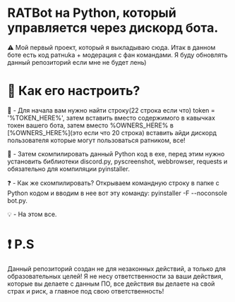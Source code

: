 # RATBot на Python, который управляется через дискорд бота.
:warning: Мой первый проект, который я выкладываю сюда. Итак в данном боте есть код ратнukа + модерация с фан командами. Я буду обновлять данный репозиторий если мне не будет лень)

# :snake: Как его настроить?

:telescope: - Для начала вам нужно найти строку(22 строка если что) token = '%TOKEN_HERE%', затем вставить вместо содержимого в кавычках токен вашего бота, затем вместо %OWNERS_HERE% в [%OWNERS_HERE%](это если что 20 строка) вставить айди дискорд пользователя которые могут пользоваться ратником, все!

:ping_pong: - Затем скомпилировать данный Python код в exe, перед этим нужно установить библиотеки discord.py, pyscreenshot, webbrowser, requests и обязательно для компиляции pyinstaller.

:question: - Как же скомпилировать? Открываем командную строку в папке с Python кодом и вводим в нее вот эту команду: pyinstaller -F --noconsole bot.py.

:bulb: - На этом все.

# :exclamation: P.S
Данный репозиторий создан не для незаконных действий, а только для образовательных целей! Я не несу ответственности за ваши действия, которые вы делаете с данным ПО, все действия вы делаете на свой страх и риск, а главное под свою ответственность!
